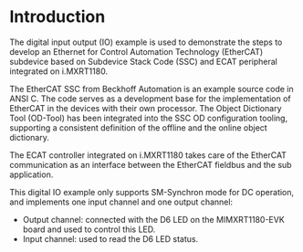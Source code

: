 # Introduction

The digital input output \(IO\) example is used to demonstrate the steps to develop an Ethernet for Control Automation Technology \(EtherCAT\) subdevice based on Subdevice Stack Code \(SSC\) and ECAT peripheral integrated on i.MXRT1180.

The EtherCAT SSC from Beckhoff Automation is an example source code in ANSI C. The code serves as a development base for the implementation of EtherCAT in the devices with their own processor. The Object Dictionary Tool \(OD-Tool\) has been integrated into the SSC OD configuration tooling, supporting a consistent definition of the offline and the online object dictionary.

The ECAT controller integrated on i.MXRT1180 takes care of the EtherCAT communication as an interface between the EtherCAT fieldbus and the sub application.

This digital IO example only supports SM-Synchron mode for DC operation, and implements one input channel and one output channel:

-   Output channel: connected with the D6 LED on the MIMXRT1180-EVK board and used to control this LED.
-   Input channel: used to read the D6 LED status.


